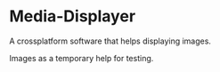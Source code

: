 # Media-Displayer
A crossplatform software that helps displaying images.

Images as a temporary help for testing.